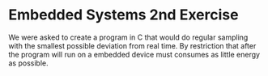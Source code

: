 # Embedded Systems 2nd Exercise
We were asked to create a program in C that would do regular
sampling with the smallest possible deviation from real time. By
restriction that after the program will run on a embedded device must
consumes as little energy as possible.
